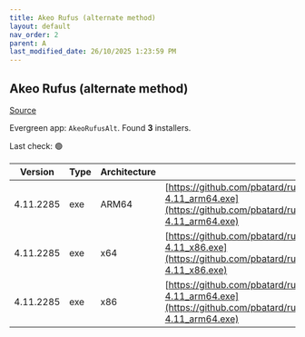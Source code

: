 ```yaml
---
title: Akeo Rufus (alternate method)
layout: default
nav_order: 2
parent: A
last_modified_date: 26/10/2025 1:23:59 PM
---
```


## Akeo Rufus (alternate method)

[Source](https://rufus.ie)

Evergreen app: `AkeoRufusAlt`. Found **3** installers.

Last check: 🟢

| Version   | Type | Architecture | URI                                                                                                                                                            |
| --------- | ---- | ------------ | -------------------------------------------------------------------------------------------------------------------------------------------------------------- |
| 4.11.2285 | exe  | ARM64        | [https://github.com/pbatard/rufus/releases/download/v4.11/rufus-4.11_arm64.exe](https://github.com/pbatard/rufus/releases/download/v4.11/rufus-4.11_arm64.exe) |
| 4.11.2285 | exe  | x64          | [https://github.com/pbatard/rufus/releases/download/v4.11/rufus-4.11_x86.exe](https://github.com/pbatard/rufus/releases/download/v4.11/rufus-4.11_x86.exe)     |
| 4.11.2285 | exe  | x86          | [https://github.com/pbatard/rufus/releases/download/v4.11/rufus-4.11_arm64.exe](https://github.com/pbatard/rufus/releases/download/v4.11/rufus-4.11_arm64.exe) |
